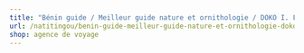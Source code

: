 ```yaml
---
title: "Bénin guide / Meilleur guide nature et ornithologie / DOKO I. Florent"
url: /natitingou/benin-guide-meilleur-guide-nature-et-ornithologie-doko-i-florent/
shop: agence de voyage
---
```

